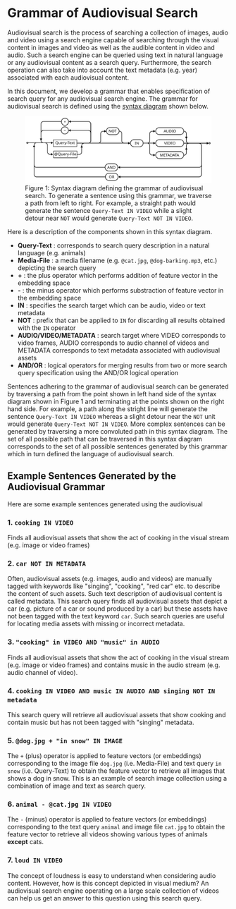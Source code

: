 # Grammar of Audiovisual Search

Audiovisual search is the process of searching a collection of images,
audio and video using a search engine capable of searching through the
visual content in images and video as well as the audible content in
video and audio. Such a search engine can be queried using text in
natural language or any audiovisual content as a search
query. Furthermore, the search operation can also take into account
the text metadata (e.g. year) associated with each audiovisual
content.

In this document, we develop a grammar that enables specification of
search query for any audiovisual search engine. The grammar for
audiovisual search is defined using the [syntax
diagram](https://en.wikipedia.org/wiki/Syntax_diagram) shown below.

<figure>
  <img src="assets/audiovisual-search-syntax-diagram.svg">

  <figcaption>Figure 1: Syntax diagram defining the grammar of
  audiovisual search. To generate a sentence using this grammar,
  we traverse a path from left to right. For example, a straight
  path would generate the sentence <code>Query-Text IN VIDEO</code>
  while a slight detour near <code>NOT</code> would
  generate <code>Query-Text NOT IN VIDEO</code>.</figcaption>

</figure>

Here is a description of the components shown in this syntax diagram.

 * **Query-Text** : corresponds to search query description in a natural language (e.g. animals)
 * **Media-File** : a media filename (e.g. `@cat.jpg`, `@dog-barking.mp3`, etc.) depicting the search query
 * **+** : the plus operator which performs addition of feature vector in the embedding space
 * **-** : the minus operator which performs substraction of feature vector in the embedding space
 * **IN** : specifies the search target which can be audio, video or text metadata
 * **NOT** : prefix that can be applied to `IN` for discarding all results obtained with the `IN` operator
 * **AUDIO/VIDEO/METADATA** : search target where VIDEO corresponds to video frames, AUDIO corresponds to audio channel of videos and METADATA corresponds to text metadata associated with audiovisual assets
 * **AND/OR** : logical operators for merging results from two or more search query specification using the AND/OR logical operation

Sentences adhering to the grammar of audiovisual search can be
generated by traversing a path from the point shown in left hand side
of the syntax diagram shown in Figure 1 and terminating at the points
shown on the right hand side. For example, a path along the stright
line will generate the sentence `Query-Text IN VIDEO` whereas a slight
detour near the `NOT` unit would generate `Query-Text NOT IN
VIDEO`. More complex sentences can be generated by traversing a more
convoluted path in this syntax diagram. The set of all possible path
that can be traversed in this syntax diagram corresponds to the set of
all possible sentences generated by this grammar which in turn defined
the language of audiovisual search.

## Example Sentences Generated by the Audiovisual Grammar

Here are some example sentences generated using the audiovisual

### 1. `cooking IN VIDEO`

Finds all audiovisual assets that show the act of cooking in the
visual stream (e.g. image or video frames)

### 2. `car NOT IN METADATA`

Often, audiovisual assets (e.g. images, audio and videos) are manually
tagged with keywords like "singing", "cooking", "red car" etc. to
describe the content of such assets. Such text description of
audiovisual content is called metadata. This search query finds all
audiovisual assets that depict a car (e.g. picture of a car or sound
produced by a car) but these assets have not been tagged with the text
keyword `car`. Such search queries are useful for locating media
assets with missing or incorrect metadata.

### 3. `"cooking" in VIDEO AND "music" in AUDIO`

Finds all audiovisual assets that show the act of cooking in the
visual stream (e.g. image or video frames) and contains music in the
audio stream (e.g. audio channel of video).

### 4. `cooking IN VIDEO AND music IN AUDIO AND singing NOT IN metadata`

This search query will retrieve all audiovisual assets that show
cooking and contain music but has not been tagged with "singing"
metadata.

### 5. `@dog.jpg + "in snow" IN IMAGE`

The `+` (plus) operator is applied to feature vectors (or embeddings)
corresponding to the image file `dog.jpg` (i.e. Media-File) and text
query `in snow` (i.e. Query-Text) to obtain the feature vector to
retrieve all images that shows a dog in snow. This is an example of
search image collection using a combination of image and text as
search query.

### 6. `animal - @cat.jpg IN VIDEO`

The `-` (minus) operator is applied to feature vectors (or embeddings)
corresponding to the text query `animal` and image file `cat.jpg` to
obtain the feature vector to retrieve all videos showing various types
of animals **except** cats.

### 7. `loud IN VIDEO`

The concept of loudness is easy to understand when considering audio
content.  However, how is this concept depicted in visual medium? An
audiovisual search engine operating on a large scale collection of
videos can help us get an answer to this question using this search
query.
